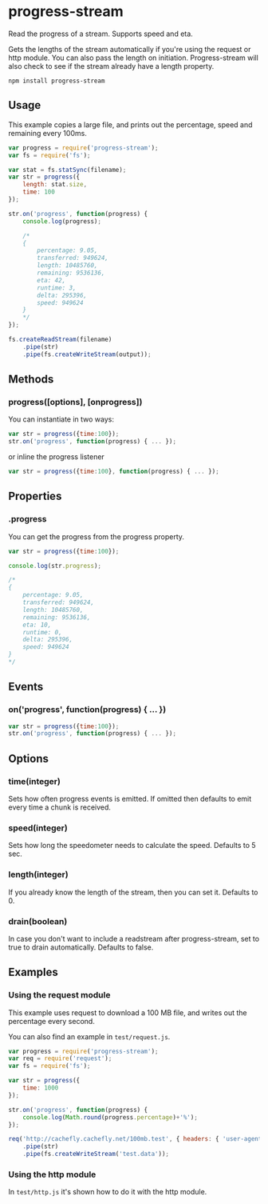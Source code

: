 # progress-stream

Read the progress of a stream. Supports speed and eta.

Gets the lengths of the stream automatically if you're using the request or http module. You can also pass the length on initiation. Progress-stream will also check to see if the stream already have a length property.

	npm install progress-stream

## Usage

This example copies a large file, and prints out the percentage, speed and remaining every 100ms.

```js
var progress = require('progress-stream');
var fs = require('fs');

var stat = fs.statSync(filename);
var str = progress({
	length: stat.size,
	time: 100
});

str.on('progress', function(progress) {
	console.log(progress);

	/*
	{
		percentage: 9.05,
		transferred: 949624,
		length: 10485760,
		remaining: 9536136,
		eta: 42,
		runtime: 3,
		delta: 295396,
		speed: 949624
	}
	*/
});

fs.createReadStream(filename)
	.pipe(str)
	.pipe(fs.createWriteStream(output));
```

## Methods

### progress([options], [onprogress])

You can instantiate in two ways:

``` js
var str = progress({time:100});
str.on('progress', function(progress) { ... });
```

or inline the progress listener

``` js
var str = progress({time:100}, function(progress) { ... });
```

## Properties

### .progress

You can get the progress from the progress property.

``` js
var str = progress({time:100});

console.log(str.progress);

/*
{
	percentage: 9.05,
	transferred: 949624,
	length: 10485760,
	remaining: 9536136,
	eta: 10,
	runtime: 0,
	delta: 295396,
	speed: 949624
}
*/
```

## Events

### on('progress', function(progress) { ... })

``` js
var str = progress({time:100});
str.on('progress', function(progress) { ... });
```

## Options

### time(integer)

Sets how often progress events is emitted. If omitted then defaults to emit every time a chunk is received.

### speed(integer)

Sets how long the speedometer needs to calculate the speed. Defaults to 5 sec.

### length(integer)

If you already know the length of the stream, then you can set it. Defaults to 0.

### drain(boolean)

In case you don't want to include a readstream after progress-stream, set to true to drain automatically. Defaults to false.

## Examples

### Using the request module

This example uses request to download a 100 MB file, and writes out the percentage every second.

You can also find an example in `test/request.js`.

``` js
var progress = require('progress-stream');
var req = require('request');
var fs = require('fs');

var str = progress({
	time: 1000
});

str.on('progress', function(progress) {
	console.log(Math.round(progress.percentage)+'%');
});

req('http://cachefly.cachefly.net/100mb.test', { headers: { 'user-agent': 'test' }})
	.pipe(str)
	.pipe(fs.createWriteStream('test.data'));
```

### Using the http module

In `test/http.js` it's shown how to do it with the http module.

